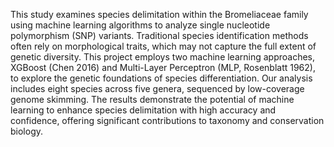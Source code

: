 This study examines species delimitation within the Bromeliaceae family using machine learning algorithms to analyze single nucleotide polymorphism (SNP) variants. Traditional species identification methods often rely on morphological traits, which may not capture the full extent of genetic diversity. This project employs two machine learning approaches, XGBoost (Chen 2016) and Multi-Layer Perceptron (MLP, Rosenblatt 1962), to explore the genetic foundations of species differentiation. Our analysis includes eight species across five genera, sequenced by low-coverage genome skimming. The results demonstrate the potential of machine learning to enhance species delimitation with high accuracy and confidence, offering significant contributions to taxonomy and conservation biology.
